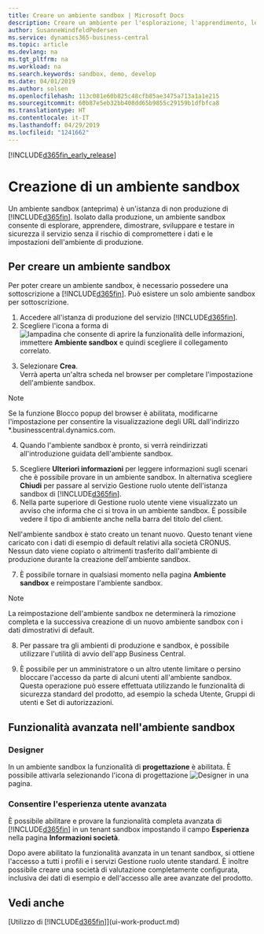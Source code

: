 ```yaml
---
title: Creare un ambiente sandbox | Microsoft Docs
description: Creare un ambiente per l'esplorazione, l'apprendimento, le dimostrazioni, lo sviluppo e i test.
author: SusanneWindfeldPedersen
ms.service: dynamics365-business-central
ms.topic: article
ms.devlang: na
ms.tgt_pltfrm: na
ms.workload: na
ms.search.keywords: sandbox, demo, develop
ms.date: 04/01/2019
ms.author: solsen
ms.openlocfilehash: 113c081e60b825c48cfb85ae3475a713a1a1e215
ms.sourcegitcommit: 60b87e5eb32bb408dd65b9855c29159b1dfbfca8
ms.translationtype: HT
ms.contentlocale: it-IT
ms.lasthandoff: 04/29/2019
ms.locfileid: "1241662"
---
```

[!INCLUDE[d365fin_early_release](includes/d365fin_early_release.md.md)]

# <a name="creating-a-sandbox-environment"></a>Creazione di un ambiente sandbox
Un ambiente sandbox (anteprima) è un'istanza di non produzione di [!INCLUDE[d365fin](includes/d365fin_md.md)]. Isolato dalla produzione, un ambiente sandbox consente di esplorare, apprendere, dimostrare, sviluppare e testare in sicurezza il servizio senza il rischio di compromettere i dati e le impostazioni dell'ambiente di produzione.

## <a name="to-create-a-sandbox-environment"></a>Per creare un ambiente sandbox
Per poter creare un ambiente sandbox, è necessario possedere una sottoscrizione a [!INCLUDE[d365fin](includes/d365fin_md.md)]. Può esistere un solo ambiente sandbox per sottoscrizione.

1. Accedere all'istanza di produzione del servizio [!INCLUDE[d365fin](includes/d365fin_md.md)].
2. Scegliere l'icona a forma di ![lampadina che consente di aprire la funzionalità delle informazioni](media/ui-search/search_small.png "Informazioni sull'operazione che si desidera eseguire"), immettere **Ambiente sandbox** e quindi scegliere il collegamento correlato.
<!-- ![Sandbox Environment Setup](./media/across-sandbox/sandbox-environment-setup.png) -->
3. Selezionare **Crea**.  
  Verrà aperta un'altra scheda nel browser per completare l'impostazione dell'ambiente sandbox.
> [!NOTE]  
>  Se la funzione Blocco popup del browser è abilitata, modificarne l'impostazione per consentire la visualizzazione degli URL dall'indirizzo *.businesscentral.dynamics.com.   

4. Quando l'ambiente sandbox è pronto, si verrà reindirizzati all'introduzione guidata dell'ambiente sandbox.
<!-- ![Sandbox Welcome Wizard](./media/across-sandbox/sandbox-wizard.png) -->

5. Scegliere **Ulteriori informazioni** per leggere informazioni sugli scenari che è possibile provare in un ambiente sandbox. In alternativa scegliere **Chiudi** per passare al servizio Gestione ruolo utente dell'istanza sandbox di [!INCLUDE[d365fin](includes/d365fin_md.md)].
6. Nella parte superiore di Gestione ruolo utente viene visualizzato un avviso che informa che ci si trova in un ambiente sandbox. È possibile vedere il tipo di ambiente anche nella barra del titolo del client.
<!-- ![Sandbox RoleCenter Notification](./media/across-sandbox/sandbox-rolecenter-notification.png) --> Nell'ambiente sandbox è stato creato un tenant nuovo. Questo tenant viene caricato con i dati di esempio di default relativi alla società CRONUS. Nessun dato viene copiato o altrimenti trasferito dall'ambiente di produzione durante la creazione dell'ambiente sandbox.

7. È possibile tornare in qualsiasi momento nella pagina **Ambiente sandbox** e reimpostare l'ambiente sandbox.
> [!NOTE]  
>  La reimpostazione dell'ambiente sandbox ne determinerà la rimozione completa e la successiva creazione di un nuovo ambiente sandbox con i dati dimostrativi di default.  

8. Per passare tra gli ambienti di produzione e sandbox, è possibile utilizzare l'utilità di avvio dell'app Business Central.
<!-- ![Sandbox Dynamics365 Menu](./media/across-sandbox/sandbox-dynamics365-menu.png) -->

9. È possibile per un amministratore o un altro utente limitare o persino bloccare l'accesso da parte di alcuni utenti all'ambiente sandbox. Questa operazione può essere effettuata utilizzando le funzionalità di sicurezza standard del prodotto, ad esempio la scheda Utente, Gruppi di utenti e Set di autorizzazioni.

<!-- ![Sandbox Permission Sets](./media/across-sandbox/sandbox-permission-sets.png) -->

## <a name="advanced-functionality-in-the-sandbox-environment"></a>Funzionalità avanzata nell'ambiente sandbox
### <a name="designer"></a>Designer
In un ambiente sandbox la funzionalità di **progettazione** è abilitata. È possibile attivarla selezionando l'icona di progettazione ![Designer](./media/across-sandbox/sandbox-inclient-design-icon.png) in una pagina.

<!-- ![In-client Designer](./media/across-sandbox/sandbox-inclient-designer.png) -->

### <a name="enable-the-advanced-user-experience"></a>Consentire l'esperienza utente avanzata
È possibile abilitare e provare la funzionalità completa avanzata di [!INCLUDE[d365fin](includes/d365fin_md.md)] in un tenant sandbox impostando il campo **Esperienza** nella pagina **Informazioni società**.

<!-- ![Sandbox Environment Advanced](./media/across-sandbox/sandbox-advanced.png) -->

<!-- ![Sandbox Production](./media/across-sandbox/sandbox-production.png) -->

Dopo avere abilitato la funzionalità avanzata in un tenant sandbox, si ottiene l'accesso a tutti i profili e i servizi Gestione ruolo utente standard. È inoltre possibile creare una società di valutazione completamente configurata, inclusiva dei dati di esempio e dell'accesso alle aree avanzate del prodotto.

<!-- ![Sandbox New Company](./media/across-sandbox/sandbox-newcompany.png) -->


## <a name="see-also"></a>Vedi anche
[Utilizzo di [!INCLUDE[d365fin](includes/d365fin_md.md)]](ui-work-product.md)  
